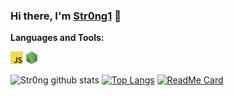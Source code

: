 ### Hi there, I'm [Str0ng1](https:/discord.gg/tAcbpSk) 👋


**Languages and Tools:**  

<code><img height="20" src="https://raw.githubusercontent.com/github/explore/80688e429a7d4ef2fca1e82350fe8e3517d3494d/topics/javascript/javascript.png"></code>
<code><img height="20" src="https://raw.githubusercontent.com/github/explore/80688e429a7d4ef2fca1e82350fe8e3517d3494d/topics/nodejs/nodejs.png"></code>


![Str0ng github stats](https://github-readme-stats.vercel.app/api?username=str0ng1&show_icons=true)
[![Top Langs](https://github-readme-stats.vercel.app/api/top-langs/?username=str0ng1&layout=compact)](https://github.com/anuraghazra/github-readme-stats)
[![ReadMe Card](https://github-readme-stats.vercel.app/api/pin/?username=str0ng1&repo=Battle-Teams-Script-BHOP)](https://github.com/anuraghazra/github-readme-stats)
